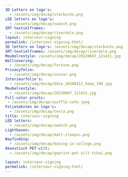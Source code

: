 ```yaml
---
3D Letters en logo's:
  - /assets/img/decap/starbucks.png
LED letters en logo's:
  - /assets/img/decap/swatch.png
SRT-textielframes:
  - /assets/img/decap/riverdale.png
layout: interieur-signing
permalink: /interieur-signing.html/
3D letters en logo's: /assets/img/decap/starbucks.png
SRT-textielframes: /assets/img/decap/riverdale.png
Meubelrestyle: /assets/img/decap/20220607_121431.jpg
Wallcovering:
  - /assets/img/decap/fortune.png
Privacyfolie:
  - /assets/img/decap/univar.png
Interieurfolie's:
  - /assets/img/decap/bbie_20200311_hema_190.jpg
Meubelrestyle: 
  - /assets/img/decap/20220607_121431.jpg
Full-color prints: 
 - /assets/img/decap/souffle-cafe.jpeg
Folieteksten en logo's:
  - /assets/img/decap/tesla.png
title: interieur-signing
LED letters:
  - /assets/img/decap/swatch.png
Lightboxen:
  - /assets/img/decap/matt-sleepss.png
Wayfinding:
  - /assets/img/decap/koning-in-college.png
Akoestisch PET-vilt:
  - /assets/img/decap/geprint-pet-vilt-tchai.png

layout: interieur-signing
permalink: /interieur-signing.html/
---
```

